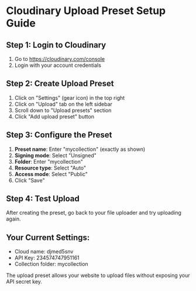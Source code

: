 # Cloudinary Upload Preset Setup Guide

## Step 1: Login to Cloudinary
1. Go to https://cloudinary.com/console
2. Login with your account credentials

## Step 2: Create Upload Preset
1. Click on "Settings" (gear icon) in the top right
2. Click on "Upload" tab on the left sidebar
3. Scroll down to "Upload presets" section
4. Click "Add upload preset" button

## Step 3: Configure the Preset
1. **Preset name**: Enter "mycollection" (exactly as shown)
2. **Signing mode**: Select "Unsigned" 
3. **Folder**: Enter "mycollection"
4. **Resource type**: Select "Auto"
5. **Access mode**: Select "Public"
6. Click "Save"

## Step 4: Test Upload
After creating the preset, go back to your file uploader and try uploading again.

## Your Current Settings:
- Cloud name: djmed5snv
- API Key: 234574747951161
- Collection folder: mycollection

The upload preset allows your website to upload files without exposing your API secret key.